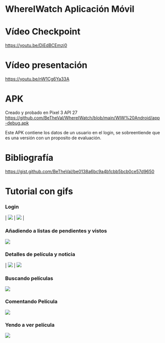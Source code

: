 # WhereIWatch Aplicación Móvil

# Vídeo Checkpoint
https://youtu.be/DiEdBCEmzj0

# Vídeo presentación
https://youtu.be/nW1Cg6Ya33A
  
# APK
Creado y probado en Pixel 3 API 27  
https://github.com/BeTheVal/WhereIWatch/blob/main/WIW%20Android/app-debug.apk

Este APK contiene los datos de un usuario en el login, se sobreentiende que es una versión con un proposito de evaluación.

# Bibliografía   
https://gist.github.com/BeTheVal/be0138a6bc9a4b1cbb5bcb0ce57d9650

# Tutorial con gifs   

### Login  

| ![](https://github.com/BeTheVal/WhereIWatch/blob/main/WIW%20Android/gifs/splash.gif)  | ![](https://github.com/BeTheVal/WhereIWatch/blob/main/WIW%20Android/gifs/login.gif)  |
   
   

### Añadiendo a listas de pendientes y vistos
![](https://github.com/BeTheVal/WhereIWatch/blob/main/WIW%20Android/gifs/addingDeletingLists.gif)  

### Detalles de película y noticia
| ![](https://github.com/BeTheVal/WhereIWatch/blob/main/WIW%20Android/gifs/viewingFilms.gif) | ![](https://github.com/BeTheVal/WhereIWatch/blob/main/WIW%20Android/gifs/News.gif)   

### Buscando películas
![](https://github.com/BeTheVal/WhereIWatch/blob/main/WIW%20Android/gifs/Searching.gif)   

### Comentando Película
![](https://github.com/BeTheVal/WhereIWatch/blob/main/WIW%20Android/gifs/coments.gif)   

### Yendo a ver película   
![](https://github.com/BeTheVal/WhereIWatch/blob/main/WIW%20Android/gifs/navtoNetflix.gif)   
